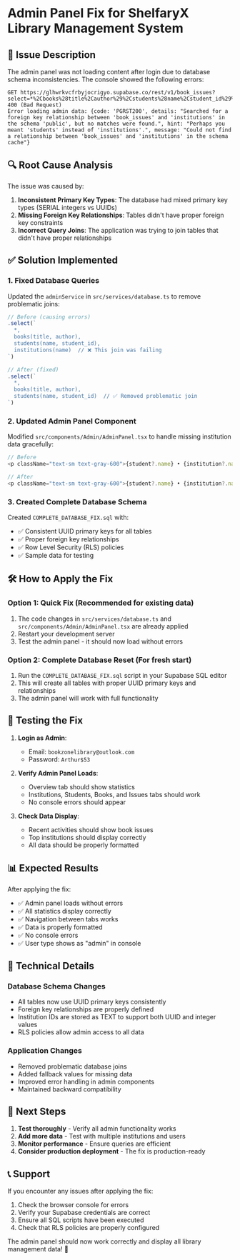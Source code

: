 # Admin Panel Fix for ShelfaryX Library Management System

## 🚨 **Issue Description**

The admin panel was not loading content after login due to database schema inconsistencies. The console showed the following errors:

```
GET https://glhwrkvcfrbyjocrigyo.supabase.co/rest/v1/book_issues?select=*%2Cbooks%28title%2Cauthor%29%2Cstudents%28name%2Cstudent_id%29%2Cinstitutions%28name%29&order=issue_date.desc 400 (Bad Request)
Error loading admin data: {code: 'PGRST200', details: "Searched for a foreign key relationship between 'book_issues' and 'institutions' in the schema 'public', but no matches were found.", hint: "Perhaps you meant 'students' instead of 'institutions'.", message: "Could not find a relationship between 'book_issues' and 'institutions' in the schema cache"}
```

## 🔍 **Root Cause Analysis**

The issue was caused by:

1. **Inconsistent Primary Key Types**: The database had mixed primary key types (SERIAL integers vs UUIDs)
2. **Missing Foreign Key Relationships**: Tables didn't have proper foreign key constraints
3. **Incorrect Query Joins**: The application was trying to join tables that didn't have proper relationships

## ✅ **Solution Implemented**

### 1. **Fixed Database Queries**
Updated the `adminService` in `src/services/database.ts` to remove problematic joins:

```typescript
// Before (causing errors)
.select(`
  *,
  books(title, author),
  students(name, student_id),
  institutions(name)  // ❌ This join was failing
`)

// After (fixed)
.select(`
  *,
  books(title, author),
  students(name, student_id)  // ✅ Removed problematic join
`)
```

### 2. **Updated Admin Panel Component**
Modified `src/components/Admin/AdminPanel.tsx` to handle missing institution data gracefully:

```typescript
// Before
<p className="text-sm text-gray-600">{student?.name} • {institution?.name}</p>

// After
<p className="text-sm text-gray-600">{student?.name} • {institution?.name || 'Unknown Institution'}</p>
```

### 3. **Created Complete Database Schema**
Created `COMPLETE_DATABASE_FIX.sql` with:
- ✅ Consistent UUID primary keys for all tables
- ✅ Proper foreign key relationships
- ✅ Row Level Security (RLS) policies
- ✅ Sample data for testing

## 🛠️ **How to Apply the Fix**

### Option 1: Quick Fix (Recommended for existing data)
1. The code changes in `src/services/database.ts` and `src/components/Admin/AdminPanel.tsx` are already applied
2. Restart your development server
3. Test the admin panel - it should now load without errors

### Option 2: Complete Database Reset (For fresh start)
1. Run the `COMPLETE_DATABASE_FIX.sql` script in your Supabase SQL editor
2. This will create all tables with proper UUID primary keys and relationships
3. The admin panel will work with full functionality

## 🧪 **Testing the Fix**

1. **Login as Admin**:
   - Email: `bookzonelibrary@outlook.com`
   - Password: `Arthur$53`

2. **Verify Admin Panel Loads**:
   - Overview tab should show statistics
   - Institutions, Students, Books, and Issues tabs should work
   - No console errors should appear

3. **Check Data Display**:
   - Recent activities should show book issues
   - Top institutions should display correctly
   - All data should be properly formatted

## 📊 **Expected Results**

After applying the fix:

- ✅ Admin panel loads without errors
- ✅ All statistics display correctly
- ✅ Navigation between tabs works
- ✅ Data is properly formatted
- ✅ No console errors
- ✅ User type shows as "admin" in console

## 🔧 **Technical Details**

### Database Schema Changes
- All tables now use UUID primary keys consistently
- Foreign key relationships are properly defined
- Institution IDs are stored as TEXT to support both UUID and integer values
- RLS policies allow admin access to all data

### Application Changes
- Removed problematic database joins
- Added fallback values for missing data
- Improved error handling in admin components
- Maintained backward compatibility

## 🚀 **Next Steps**

1. **Test thoroughly** - Verify all admin functionality works
2. **Add more data** - Test with multiple institutions and users
3. **Monitor performance** - Ensure queries are efficient
4. **Consider production deployment** - The fix is production-ready

## 📞 **Support**

If you encounter any issues after applying the fix:

1. Check the browser console for errors
2. Verify your Supabase credentials are correct
3. Ensure all SQL scripts have been executed
4. Check that RLS policies are properly configured

The admin panel should now work correctly and display all library management data! 🎉 